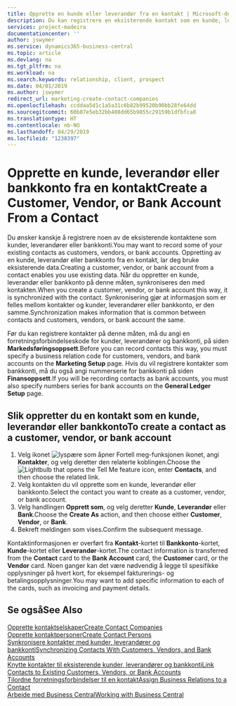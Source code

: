 ```yaml
---
title: Opprette en kunde eller leverandør fra en kontakt | Microsoft-dokumentasjon
description: Du kan registrere en eksisterende kontakt som en kunde, leverandør eller bankkonto ved å bruke eksisterende data og angi en forretningsforbindelse.
services: project-madeira
documentationcenter: ''
author: jswymer
ms.service: dynamics365-business-central
ms.topic: article
ms.devlang: na
ms.tgt_pltfrm: na
ms.workload: na
ms.search.keywords: relationship, client, prospect
ms.date: 04/01/2019
ms.author: jswymer
redirect_url: marketing-create-contact-companies
ms.openlocfilehash: ccddaa5d1c1a5a31c6b82b99520b90bb28fe64dd
ms.sourcegitcommit: 60b87e5eb32bb408dd65b9855c29159b1dfbfca8
ms.translationtype: HT
ms.contentlocale: nb-NO
ms.lasthandoff: 04/29/2019
ms.locfileid: "1238397"
---
```

# <a name="create-a-customer-vendor-or-bank-account-from-a-contact"></a><span data-ttu-id="2d880-103">Opprette en kunde, leverandør eller bankkonto fra en kontakt</span><span class="sxs-lookup"><span data-stu-id="2d880-103">Create a Customer, Vendor, or Bank Account From a Contact</span></span>
<span data-ttu-id="2d880-104">Du ønsker kanskje å registrere noen av de eksisterende kontaktene som kunder, leverandører eller bankkonti.</span><span class="sxs-lookup"><span data-stu-id="2d880-104">You may want to record some of your existing contacts as customers, vendors, or bank accounts.</span></span> <span data-ttu-id="2d880-105">Oppretting av en kunde, leverandør eller bankkonto fra en kontakt, lar deg bruke eksisterende data.</span><span class="sxs-lookup"><span data-stu-id="2d880-105">Creating a customer, vendor, or bank account from a contact enables you use existing data.</span></span> <span data-ttu-id="2d880-106">Når du oppretter en kunde, leverandør eller bankkonto på denne måten, synkroniseres den med kontakten.</span><span class="sxs-lookup"><span data-stu-id="2d880-106">When you create a customer, vendor, or bank account this way, it is synchronized with the contact.</span></span> <span data-ttu-id="2d880-107">Synkronisering gjør at informasjon som er felles mellom kontakter og kunder, leverandører eller bankkonto, er den samme.</span><span class="sxs-lookup"><span data-stu-id="2d880-107">Synchronization makes information that is common between contacts and customers, vendors, or bank account the same.</span></span>

<span data-ttu-id="2d880-108">Før du kan registrere kontakter på denne måten, må du angi en forretningsforbindelseskode for kunder, leverandører og bankkonti, på siden **Markedsføringsoppsett**.</span><span class="sxs-lookup"><span data-stu-id="2d880-108">Before you can record contacts this way, you must specify a business relation code for customers, vendors, and bank accounts on the **Marketing Setup** page.</span></span> <span data-ttu-id="2d880-109">Hvis du vil registrere kontakter som bankkonti, må du også angi nummerserie for bankkonti på siden **Finansoppsett**.</span><span class="sxs-lookup"><span data-stu-id="2d880-109">If you will be recording contacts as bank accounts, you must also specify numbers series for bank accounts on the **General Ledger Setup** page.</span></span>

## <a name="to-create-a-contact-as-a-customer-vendor-or-bank-account"></a><span data-ttu-id="2d880-110">Slik oppretter du en kontakt som en kunde, leverandør eller bankkonto</span><span class="sxs-lookup"><span data-stu-id="2d880-110">To create a contact as a customer, vendor, or bank account</span></span>
1. <span data-ttu-id="2d880-111">Velg ikonet ![lyspære som åpner Fortell meg-funksjonen](media/ui-search/search_small.png "Fortell hva du vil gjøre") ikonet, angi **Kontakter**, og velg deretter den relaterte koblingen.</span><span class="sxs-lookup"><span data-stu-id="2d880-111">Choose the ![Lightbulb that opens the Tell Me feature](media/ui-search/search_small.png "Tell me what you want to do") icon, enter **Contacts**, and then choose the related link.</span></span>
2. <span data-ttu-id="2d880-112">Velg kontakten du vil opprette som en kunde, leverandør eller bankkonto.</span><span class="sxs-lookup"><span data-stu-id="2d880-112">Select the contact you want to create as a customer, vendor, or bank account.</span></span>
3. <span data-ttu-id="2d880-113">Velg handlingen **Opprett som**, og velg deretter **Kunde**, **Leverandør** eller **Bank**.</span><span class="sxs-lookup"><span data-stu-id="2d880-113">Choose the **Create As** action, and then choose either **Customer**, **Vendor**, or **Bank**.</span></span>
4. <span data-ttu-id="2d880-114">Bekreft meldingen som vises.</span><span class="sxs-lookup"><span data-stu-id="2d880-114">Confirm the subsequent message.</span></span>

<span data-ttu-id="2d880-115">Kontaktinformasjonen er overført fra **Kontakt**-kortet til **Bankkonto**-kortet, **Kunde**-kortet eller **Leverandør**-kortet.</span><span class="sxs-lookup"><span data-stu-id="2d880-115">The contact information is transferred from the **Contact** card to the **Bank Account** card, the **Customer** card, or the **Vendor** card.</span></span> <span data-ttu-id="2d880-116">Noen ganger kan det være nødvendig å legge til spesifikke opplysninger på hvert kort, for eksempel fakturerings- og betalingsopplysninger.</span><span class="sxs-lookup"><span data-stu-id="2d880-116">You may want to add specific information to each of the cards, such as invoicing and payment details.</span></span>

## <a name="see-also"></a><span data-ttu-id="2d880-117">Se også</span><span class="sxs-lookup"><span data-stu-id="2d880-117">See Also</span></span>
[<span data-ttu-id="2d880-118">Opprette kontaktselskaper</span><span class="sxs-lookup"><span data-stu-id="2d880-118">Create Contact Companies</span></span>](marketing-create-contact-companies.md)  
[<span data-ttu-id="2d880-119">Opprette kontaktpersoner</span><span class="sxs-lookup"><span data-stu-id="2d880-119">Create Contact Persons</span></span>](marketing-create-contact-persons.md)  
[<span data-ttu-id="2d880-120">Synkronisere kontakter med kunder, leverandører og bankkonti</span><span class="sxs-lookup"><span data-stu-id="2d880-120">Synchronizing Contacts With Customers, Vendors, and Bank Accounts</span></span>](marketing-synchronize-contacts-customers-vendors-bank-accounts.md)  
[<span data-ttu-id="2d880-121">Knytte kontakter til eksisterende kunder, leverandører og bankkonti</span><span class="sxs-lookup"><span data-stu-id="2d880-121">Link Contacts to Existing Customers, Vendors, or Bank Accounts</span></span>](marketing-how-link-contact.md)  
[<span data-ttu-id="2d880-122">Tilordne forretningsforbindelser til en kontakt</span><span class="sxs-lookup"><span data-stu-id="2d880-122">Assign Business Relations to a Contact</span></span>](marketing-business-relations.md#AssignBusRelContact)  
[<span data-ttu-id="2d880-123">Arbeide med Business Central</span><span class="sxs-lookup"><span data-stu-id="2d880-123">Working with Business Central</span></span>](ui-work-product.md)

